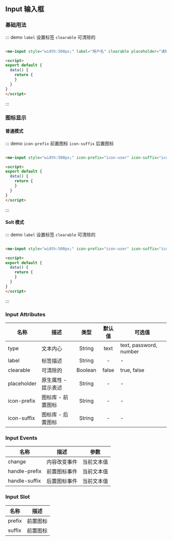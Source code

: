 
## Input 输入框

### 基础用法
::: demo `label` 设置标签 `clearable` 可清除的
```html

<me-input style="width:500px;" label="用户名" clearable placeholder="请输入姓名"></me-input>

<script>
export default {
  data() {
    return {
    }
  }
}
</script>
```
:::

### 图标显示

#### 普通模式

::: demo `icon-prefix` 前置图标 `icon-suffix` 后置图标
```html

<me-input style="width:500px;" icon-prefix="icon-user" icon-suffix="icon-sousuo" placeholder="请输入姓名"></me-input>

<script>
export default {
  data() {
    return {
    }
  }
}
</script>
```
:::

#### Solt 模式

::: demo `label` 设置标签 `clearable` 可清除的
```html

<me-input style="width:500px;" icon-prefix="icon-user" icon-suffix="icon-sousuo" placeholder="请输入姓名"></me-input>

<script>
export default {
  data() {
    return {
    }
  }
}
</script>
```
:::

### Input Attributes
| 名称        | 描述                |  类型   | 默认值 | 可选值                 |
| ----------- | ------------------- | :-----: | :----: | ---------------------- |
| type        | 文本内心            | String  |  text  | text, password, number |
| label       | 标签描述            | String  |   -    | -                      |
| clearable   | 可清除的            | Boolean | false  | true, false            |
| placeholder | 原生属性 - 提示表述 | String  |   -    | -                      |
| icon-prefix | 图标库 - 前置图标   | String  |   -    | -                      |
| icon-suffix | 图标库 - 后置图标   | String  |   -    | -                      |

### Input Events
| 名称          | 描述         |    参数    |
| ------------- | ------------ | :--------: |
| change        | 内容改变事件 | 当前文本值 |
| handle-prefix | 前置图标事件 | 当前文本值 |
| handle-suffix | 后置图标事件 | 当前文本值 |


### Input Slot
| 名称   | 描述     |
| ------ | -------- |
| prefix | 前置图标 |
| suffix | 前置图标 |